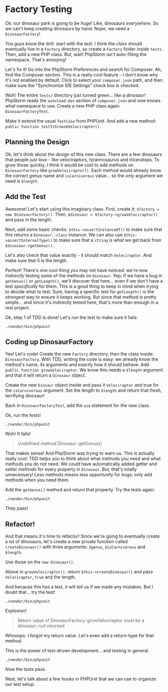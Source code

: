 # Factory Testing

Ok: our dinosaur park is going to be *huge*! Like, dinosaurs *everywhere*. So we
can't keep creating dinosaurs by hand. Nope, we need a `DinosaurFactory`!

You guys know the drill: start with the test. I think the *class* should eventually
live in a `Factory` directory, so create a `Factory` folder inside `tests`. Then,
add a new PHP class. But, wait! PhpStorm isn't auto-filling the namespace. That's
annoying!

Let's fix it! Go into the PhpStorm Preferences and search for Composer. Ah, find
the Composer section. This is a really cool feature - I don't know why it's not
enabled by default. Click to select your `composer.json` path, and then make sure
the "Synchronize IDE Settings" check box is checked.

Woh! The entire `tests/` directory just turned green... like a dinosaur! PhpStorm
reads the `autoload-dev` section of `composer.json` and *now* knows what namespace
to use. Create a new PHP class again: `DinosaurFactoryTest`. 

Make it extend the usual `TestCase` from PHPUnit. And add a new method:
`public function testItGrowsAVelociraptor()`.

## Planning the Design

Ok, let's think about the *design* of this new class. There are a few dinosaurs
that people just *love* - like velociraptors, tyrannosaurus and triceratops. To
grow those quickly, I think it would be cool to add methods on `DinosaurFactory`
like `growVelociraptor()`. Each method would already know the correct genus name
and `isCarnivorous` value... so the *only* argument we need is `$length`.

## Add the Test

Awesome! Let's start using this imaginary class. First, create it:
`$factory = new DinosaurFactory()`. Then, `$dinosaur = $factory->growVelociraptor()`
and pass in the length.

Next, add some basic checks: `$this->assertInstanceOf()` to make sure that
this returns a `Dinosaur::class` instance. We can also use `$this->assertInternalType()`
to make sure that a `string` is what we get back from `$dinosaur->getGenus()`.

Let's also check that value exactly - it should match `Velociraptor`. And
make sure that 5 is the length.

Perfect! There's one cool thing you may not have noticed: we're now *indirectly*
testing some of the methods on `Dinosaur`. Yep, if we have a bug in `getGenus()`
or `getLength()`, we'll discover that here... even if we don't have a test *specifically*
for them. This is a good thing to keep in mind when trying to decide what to test.
Sure, having a specific test for `getLength()` is the *strongest* way to ensure
it keeps working. But since that method is pretty simple... *and* since it's indirectly
tested here, that's more than enough in a real project.

Ok, step 1 of TDD is done! Let's run the test to make sure it fails:

```terminal-silent
./vendor/bin/phpunit
```

## Coding up DinosaurFactory

Yes! Let's code! Create the new `Factory` directory, then the class inside:
`DinosaurFactory`. With TDD, writing the code is easy: we already know the method's
name, its arguments and *exactly* how it should behave. Add `public function growVelociraptor`.
We know this needs a `$length` argument and that it will return a `Dinosaur` object.

Create the new `Dinsaur` object inside and pass it `Velociraptor` and true for
the `isCarnivorous` argument. Set the length to `$length` and return that fresh,
terrifying dinosaur!

Back in `DinosaurFactoryTest`, add the `use` statement for the new class.

Ok, run the tests!

```terminal
./vendor/bin/phpunit
```

Woh! It fails! 

> Undefined method Dinosaur::getGenus()

That makes sense! And PhpStorm was trying to warn us. This is actually really cool:
TDD helps you to think about what methods you need and what methods you do *not*
need. We *could* have automatically added getter and setter methods for every property
in `Dinosaur`. But, that's totally unnecessary! Less methods means less opportunity
for bugs: only add methods when you need them.

Add the `getGenus()` method and return that property. Try the tests again:

```terminal-silent
./vendor/bin/phpunit
```

They pass!

## Refactor!

And that means it's time to refactor! Since we're going to eventually create a
*lot* of dinosaurs, let's create a new private function called `createDinosaur()`
with three arguments: `$genus`, `$isCarnivorous` and `$length`.

Use those on the `new Dinosaur()`.

Above in `growVelociraptor()`. return `$this->createDinosaur()` and pass
`Velociraptor`, `true` and the length.

And because this has a test, *it* will tell us if we made any mistakes. But I
doubt that... try the test!

```terminal-silent
./vendor/bin/phpunit
```

Explosion!

> Return value of DinosaurFactory::growVelociraptor must be a dinosaur: null returned

Whooops. I forgot my return value. Let's even add a return-type for that method.

This is the power of test-driven development... and testing in general.

```terminal-silent
./vendor/bin/phpunit
```

*Now* the tests pass.

Next, let's talk about a few *hooks* in PHPUnit that we can use to organize our
test setup.
